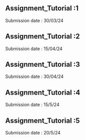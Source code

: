 
## Assignment_Tutorial :1 

Submission date : 30/03/24
## Assignment_Tutorial :2
Submission date : 15/04/24
## Assignment_Tutorial :3

Submission date : 30/04/24
## Assignment_Tutorial :4

Submission date : 15/5/24

## Assignment_Tutorial :5

Submission date : 20/5/24